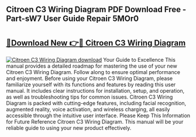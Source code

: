 ## Citroen C3 Wiring Diagram PDF Download Free - Part-sW7 User Guide Repair 5MOr0

# <h2><a href="http://dfsae5.blite.top/?on=Citroen+C3+Wiring+Diagram">🔗Download New 👉🔴 Citroen C3 Wiring Diagram</a></h2>

[![Citroen C3 Wiring Diagram download](https://i.imgur.com/lujVjoI.png)](http://dfsae5.blite.top/?on=Citroen+C3+Wiring+Diagram)
Your Guide to Excellence This manual provides a detailed roadmap for mastering the use of your new Citroen C3 Wiring Diagram. Follow along to ensure optimal performance and enjoyment. Before using your Citroen C3 Wiring Diagram, please familiarize yourself with its functions and features by reading this user manual. It includes clear instructions for installation, setup, and operation, as well as troubleshooting tips for common issues. Citroen C3 Wiring Diagram is packed with cutting-edge features, including facial recognition, augmented reality, voice activation, and wireless charging, all easily accessible through the intuitive user interface. Please Keep This Information for Future Reference Citroen C3 Wiring Diagram. This manual will be your reliable guide to using your new product effectively.
